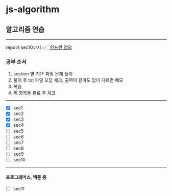 # js-algorithm

## 알고리즘 연습

---

repo에 sec10까지 👉🏻[인프런 강의](https://www.inflearn.com/course/%EC%9E%90%EB%B0%94%EC%8A%A4%ED%81%AC%EB%A6%BD%ED%8A%B8-%EC%95%8C%EA%B3%A0%EB%A6%AC%EC%A6%98-%EB%AC%B8%EC%A0%9C%ED%92%80%EC%9D%B4#)

### 공부 순서

1. section 별 PDF 파일 문제 풀이
2. 풀이 후 txt 파일 오답 체크, 출력이 같아도 답이 다르면 메모
3. 복습
4. 위 항목들 완료 후 체크

---

- [x] sec1
- [x] sec2
- [x] sec3
- [x] sec4
- [ ] sec5
- [ ] sec6
- [ ] sec7
- [ ] sec8
- [ ] sec9
- [ ] sec10

---

#### 프로그래머스, 백준 등

- [ ] sec11

